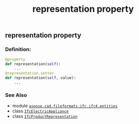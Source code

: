 ﻿---
title: representation property
second_title: Aspose.CAD for Python via .NET API References
description: 
type: docs
weight: 130
url: /python-net/aspose.cad.fileformats.ifc.ifc4.entities/ifcelectricappliance/representation/
is_root: false
---

## representation property

### Definition:
```python
@property
def representation(self):
    ...
@representation.setter
def representation(self, value):
    ...
```

### See Also
* module [`aspose.cad.fileformats.ifc.ifc4.entities`](../../)
* class [`IfcElectricAppliance`](/cad/python-net/aspose.cad.fileformats.ifc.ifc4.entities/ifcelectricappliance)
* class [`IfcProductRepresentation`](/cad/python-net/aspose.cad.fileformats.ifc.ifc4.entities/ifcproductrepresentation)

